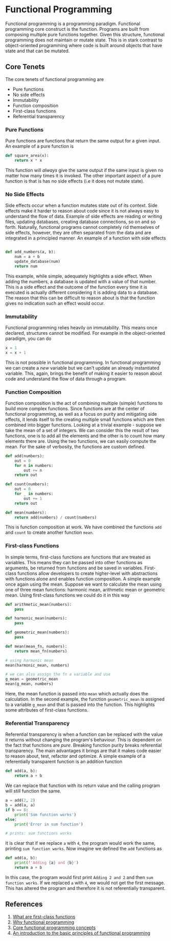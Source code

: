# Functional Programming

Functional programming is a programming paradigm. Functional programming core construct is the function. Programs are built from composing multiple pure functions together. Given this structure, functional programming does not maintain or mutate state. This is in stark contrast to object-oriented programming where code is built around objects that have state and that can be mutated.

## Core Tenets

The core tenets of functional programming are

* Pure functions
* No side effects
* Immutability
* Function composition
* First-class functions
* Referential transparency

### Pure Functions

Pure functions are functions that return the same output for a given input. An example of a pure function is

```python
def square_area(x):
    return x * x
```

This function will *always* give the same output if the same input is given no matter how many times it is invoked. The other important aspect of a pure function is that is has no side effects (i.e it does not mutate state).

### No Side Effects

Side effects occur when a function mutates state out of its context. Side effects make it harder to reason about code since it is not always easy to understand the flow of data. Example of side effects are reading or writing files, updating databases, creating database connections, so on and so forth. Naturally, functional programs cannot completely rid themselves of side effects, however, they are often separated from the data and are integrated in a principled manner. An example of a function with side effects

```python

def add_numbers(a, b):
    num = a + b
    update_database(num)    
    return num
```
This example, while simple, adequately highlights a side effect. When adding the numbers, a database is updated with a value of that number. This is a side effect and the outcome of the function every time it is executed is actually different considering it is adding data to a database. The reason that this can be difficult to reason about is that the function gives no indication such an effect would occur.


### Immutability

Functional programming relies heavily on immutability. This means once declared, structures cannot be modified. For example in the object-oriented paradigm, you can do

```python
x = 1
x = x + 1
```
This is not possible in functional programming. In functional programming we can create a *new* variable but we can't update an already instantiated variable. This, again, brings the benefit of making it easier to reason about code and understand the flow of data through a program. 


### Function Composition

Function composition is the act of combining multiple (simple) functions to build more complex functions. Since functions are at the center of functional programming, as well as a focus on purity and mitigating side effects, it lends itself to the creating multiple small functions which are then combined into bigger functions. Looking at a trivial example - suppose we take the mean of a set of integers. We can consider this the result of two functions, one is to add all the elements and the other is to count how many elements there are. Using the two functions,  we can easily compute the mean. For the sake of verbosity, the functions are custom defined.

```python
def add(numbers):
    out = 0
    for n in numbers:
        out += n
    return out

def count(numbers):
    out = 0
    for _ in numbers:
        out += 1
    return out

def mean(numbers):
    return add(numbers) / count(numbers)
```

This is function composition at work. We have combined the functions `add` and `count` to create another function `mean`.


### First-class Functions

In simple terms, first-class functions are functions that are treated as variables. This means they can be passed into other functions as arguments, be returned from functions and be saved in variables. First-class functions allow developers to create higher-level with abstractions with functions alone and enables function composition. A simple example once again using the mean. Suppose we want to calculate the mean using one of three mean functions: harmonic mean, arithmetic mean or geometric mean. Using first-class functions we could do it in this way

```python
def arithmetic_mean(numbers):
    pass

def harmonic_mean(numbers):
    pass

def geometric_mean(numbers):
    pass

def mean(mean_fn, numbers):
    return mean_fn(numbers)

# using harmonic mean
mean(harmonic_mean, numbers)

# we can also assign the fn a variable and use
g_mean = geometric_mean
mean(g_mean, numbers) 
```
Here, the mean function is passed into `mean` which actually does the calculation. In the second example, the function `geometric_mean` is assigned to a variable `g_mean` and that is passed into the function. This highlights some attributes of first-class functions.

### Referential Transparency

Referential transparency is when a function can be replaced with the value it returns without changing the program's behaviour. This is dependent on the fact that functions are *pure*. Breaking function purity breaks referential transparency. The main advantages it brings are that it makes code easier to reason about, test, refactor and optimize. A simple example of a referentially transparent function is an addition function

```python
def add(a, b):
    return a + b
```
We can replace that function with its return value and the calling program will still function the same.

```python
a = add(2, 2)
b = add(a, a)
if b == 8:
    print('Sum function works')
else:
    print('Error in sum function')

# prints: sum functions works
```
It is clear that if we replace `a` with `4`, the program would work the same, printing `sum function works`. Now imagine we defined the `add` functions as 

```python
def add(a, b):
    print(f'Adding {a} and {b}')
    return a + b
```
In this case, the program would first print `Adding 2 and 2` and then `sum function works`. If we replaced `a` with `4`, we would not get the first message. This has altered the program and therefore it is not referentially transparent.

## References

1. [What are first-class functions](https://lispcast.com/what-are-first-class-functions/)
2. [Why functional programming](https://sookocheff.com/post/fp/why-functional-programming/)
3. [Core functional programming concepts](https://thecodeboss.dev/2016/12/core-functional-programming-concepts/)
4. [An introduction to the basic principles of functional programming](https://www.freecodecamp.org/news/an-introduction-to-the-basic-principles-of-functional-programming-a2c2a15c84/)
